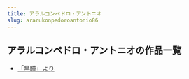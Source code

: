 ```yaml
---
title: アラルコンペドロ・アントニオ
slug: ararukonpedoroantonio86
---
```


## アラルコンペドロ・アントニオの作品一覧

- [「黒瞳」より](heitongyori-478)
